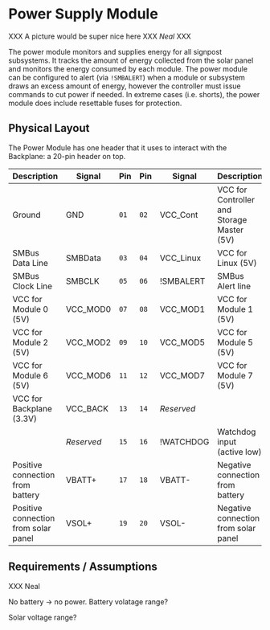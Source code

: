 Power Supply Module
===================

XXX A picture would be super nice here XXX _Neal_ XXX

The power module monitors and supplies energy for all signpost subsystems.
It tracks the amount of energy collected from the solar panel and monitors
the energy consumed by each module. The power module can be configured
to alert (via `!SMBALERT`) when a module or subsystem draws an excess amount
of energy, however the controller must issue commands to cut power if needed.
In extreme cases (i.e. shorts), the power module does include resettable fuses
for protection.

Physical Layout
---------------
The Power Module has one header that it uses to interact with the Backplane: a 20-pin header on top.

| Description                          | Signal     | Pin  | Pin  | Signal     | Description                                 |
|--------------------------------------|------------|------|------|------------|---------------------------------------------|
| Ground                               | GND        | `01` | `02` | VCC_Cont   | VCC for Controller and Storage Master (5V)  |
| SMBus Data Line                      | SMBData    | `03` | `04` | VCC_Linux  | VCC for Linux (5V)                          |
| SMBus Clock Line                     | SMBCLK     | `05` | `06` | !SMBALERT  | SMBus Alert line                            |
| VCC for Module 0 (5V)                | VCC_MOD0   | `07` | `08` | VCC_MOD1   | VCC for Module 1 (5V)                       |
| VCC for Module 2 (5V)                | VCC_MOD2   | `09` | `10` | VCC_MOD5   | VCC for Module 5 (5V)                       |
| VCC for Module 6 (5V)                | VCC_MOD6   | `11` | `12` | VCC_MOD7   | VCC for Module 7 (5V)                       |
| VCC for Backplane (3.3V)             | VCC_BACK   | `13` | `14` | _Reserved_ |                                             |
|                                      | _Reserved_ | `15` | `16` | !WATCHDOG  | Watchdog input (active low) |
| Positive connection from battery     | VBATT+     | `17` | `18` | VBATT-     | Negative connection from battery            |
| Positive connection from solar panel | VSOL+      | `19` | `20` | VSOL-      | Negative connection from solar panel        |


Requirements / Assumptions
--------------------------

XXX Neal

No battery -> no power.
Battery volatage range?

Solar voltage range?
